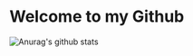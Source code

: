 # Welcome to my Github

![Anurag's github stats](https://github-readme-stats.vercel.app/api?username=christiantjl&show_icons=true)

<!--
<a href="https://github.com/anuraghazra/github-readme-stats">
  <img align="left" src="https://github-readme-stats.vercel.app/api/pin/?username=christiantjl&repo=github-readme-stats" />
</a>
<a href="https://github.com/anuraghazra/convoychat">
  <img align="left" src="https://github-readme-stats.vercel.app/api/pin/?username=christiantjl&repo=convoychat" />
</a>
-->
